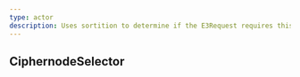 ```yaml
---
type: actor
description: Uses sortition to determine if the E3Request requires this node to take part
---
```

## CiphernodeSelector